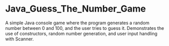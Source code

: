 # Java_Guess_The_Number_Game
A simple Java console game where the program generates a random number between 0 and 100, and the user tries to guess it. Demonstrates the use of constructors, random number generation, and user input handling with Scanner.
